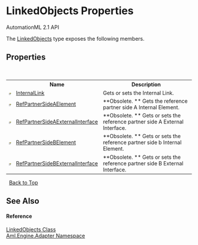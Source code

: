 # LinkedObjects Properties
AutomationML 2.1 API 

The <a href="T_Aml_Engine_Adapter_LinkedObjects">LinkedObjects</a> type exposes the following members.


## Properties
&nbsp;<table><tr><th></th><th>Name</th><th>Description</th></tr><tr><td>![Public property](media/pubproperty.gif "Public property")</td><td><a href="P_Aml_Engine_Adapter_LinkedObjects_InternalLink">InternalLink</a></td><td>
Gets or sets the Internal Link.</td></tr><tr><td>![Public property](media/pubproperty.gif "Public property")</td><td><a href="P_Aml_Engine_Adapter_LinkedObjects_RefPartnerSideAElement">RefPartnerSideAElement</a></td><td> **Obsolete. **
Gets the reference partner side A Internal Element.</td></tr><tr><td>![Public property](media/pubproperty.gif "Public property")</td><td><a href="P_Aml_Engine_Adapter_LinkedObjects_RefPartnerSideAExternalInterface">RefPartnerSideAExternalInterface</a></td><td> **Obsolete. **
Gets or sets the reference partner side A External Interface.</td></tr><tr><td>![Public property](media/pubproperty.gif "Public property")</td><td><a href="P_Aml_Engine_Adapter_LinkedObjects_RefPartnerSideBElement">RefPartnerSideBElement</a></td><td> **Obsolete. **
Gets or sets the reference partner side b Internal Element.</td></tr><tr><td>![Public property](media/pubproperty.gif "Public property")</td><td><a href="P_Aml_Engine_Adapter_LinkedObjects_RefPartnerSideBExternalInterface">RefPartnerSideBExternalInterface</a></td><td> **Obsolete. **
Gets or sets the reference partner side B External Interface.</td></tr></table>&nbsp;
<a href="#linkedobjects-properties">Back to Top</a>

## See Also


#### Reference
<a href="T_Aml_Engine_Adapter_LinkedObjects">LinkedObjects Class</a><br /><a href="N_Aml_Engine_Adapter">Aml.Engine.Adapter Namespace</a><br />